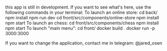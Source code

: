 this app is still in development. If you want to see what's here, use the following commands in your terminal:
To launch an online store:
    cd back/
    npm install
    npm run dev
    cd front/src/components/online-store
    npm install
    npm start
To launch an chess:
    cd front/src/components/chess
    npm install
    npm start
To launch "main menu":
    cd front/
    docker build .
    docker run -p 3000:3000 <image id>
    
    
    
    
If you want to change the application, contact me in telegram: @jared_osen
